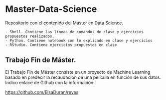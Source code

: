 # Master-Data-Science

Repositorio con el contenido del Máster en Data Science.

	- Shell. Contiene las líneas de comandos de clase y ejercicios propuestos realizados.
	- Python. Contiene notebook con lo explicado en clase y ejercicios
	- RStudio. Contiene ejercicios propuestos en clase

## Trabajo Fin de Máster.

El Trabajo Fin de Máster consiste en un proyecto de Machine Learning basado en predecir la recaudación de una película en función de sus datos. Indico enlace de Github con la información:

https://github.com/ElsaDuran/reves
